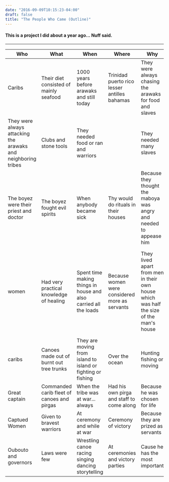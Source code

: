 ```yaml
---
date: "2016-09-09T10:15:23-04:00"
draft: false
title: "The People Who Came (Outline)"
---
```

#### This is a project I did about a year ago... Nuff said.

***

| Who | What | When | Where | Why | How |
| --- | --- | --- | --- | --- | --- |
| Caribs | Their diet consisted of mainly seafood | 1000 years before arawaks and still today | Trinidad puerto rico lesser antilles bahamas | They were always chasing the arawaks for food and slaves | Lived in small rectangular house, they slept in hammocks, and amais |
| They were always attacking the arawaks and neighboring tribes | Clubs and stone tools | They needed food or ran and warriors |  | They needed many slaves | They wore nothing except for a loincloth |
| The boyez were their priest and doctor | The boyez fought evil spirits | When anybody became sick | Thy would do rituals in their houses | Because they thought the maboya was angry and needed to appease him | They would use tobacco leaves and smoke usually from tobacco |
| women | Had very practical knowledge of healing | Spent time making things in house and also carried all the loads | Because women were considered more as servants | They lived apart from men in their own house which was half the size of the man's house | If the husband didn't like the woman he would abandon her and if the woman did something against the husband he could club her to death |
| caribs | Canoes made out of burnt out tree trunks | They are moving from island to island or fighting or fishing | Over the ocean | Hunting fishing or moving | In canoes or pirgas a boat that was built of planks and could carry 50 men |
| Great captain | Commanded carib fleet of canoes and pirgas | When the tribe was at war...  always | Had his own pirga and staff to come along | Because he was chosen for life | He commanded from pirga |
| Captued Women | Given to bravest warriors | At ceremony and while at war | Ceremony of victory | Because they are prized as servants |  |
| Oubouto and governors | Laws were few | Wrestling canoe racing singing dancing storytelling | At ceremonies and victory parties | Cause he has the most important | Lots of tobacco and beer. |
